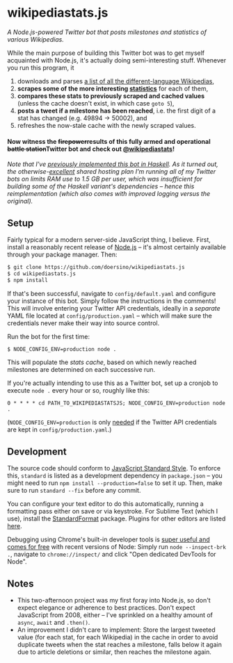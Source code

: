 # wikipediastats.js

*A Node.js-powered Twitter bot that posts milestones and statistics of various Wikipedias.*

While the main purpose of building this Twitter bot was to get myself acquainted with Node.js, it's actually doing semi-interesting stuff. Whenever you run this program, it

1. downloads and parses [a list of all the different-language Wikipedias](https://meta.wikimedia.org/wiki/List_of_Wikipedias),
2. **scrapes some of the more interesting [statistics](https://en.wikipedia.org/wiki/Special:Statistics)** for each of them,
3. **compares these stats to previously scraped and cached values** (unless the cache doesn't exist, in which case `goto 5`),
4. **posts a tweet if a milestone has been reached**, i.e. the first digit of a stat has changed (e.g. 49894 → 50002), and
5. refreshes the now-stale cache with the newly scraped values.


#### Now witness the ~~firepower~~results of this fully armed and operational ~~battle station~~Twitter bot and check out [@wikipediastats](https://twitter.com/wikipediastats)!

*Note that I've [previously implemented this bot in Haskell](https://github.com/doersino/wikipediastats). As it turned out, the otherwise-[excellent](https://uberspace.de) shared hosting plan I'm running all of my Twitter bots on limits RAM use to 1.5 GB per user, which was insufficient for building some of the Haskell variant's dependencies – hence this reimplementation (which also comes with improved logging versus the original).*


## Setup

Fairly typical for a modern server-side JavaScript thing, I believe. First, install a reasonably recent release of [Node.js](https://nodejs.org/en/) – it's almost certainly available through your package manager. Then:

```bash
$ git clone https://github.com/doersino/wikipediastats.js
$ cd wikipediastats.js
$ npm install
```

If that's been successful, navigate to `config/default.yaml` and configure your instance of this bot. Simply follow the instructions in the comments! This will involve entering your Twitter API credentials, ideally in a *separate* YAML file located at `config/production.yaml` – which will make sure the credentials never make their way into source control.

Run the bot for the first time:

```bash
$ NODE_CONFIG_ENV=production node .
```
This will populate the *stats cache*, based on which newly reached milestones are determined on each successive run.

If you're actually intending to use this as a Twitter bot, set up a cronjob to execute `node .` every hour or so, roughly like this:

```cron
0 * * * * cd PATH_TO_WIKIPEDIASTATSJS; NODE_CONFIG_ENV=production node .
```

(`NODE_CONFIG_ENV=production` is only [needed](https://github.com/lorenwest/node-config/wiki/Environment-Variables) if the Twitter API credentials are kept in `config/production.yaml`.)


## Development

The source code should conform to [JavaScript Standard Style](https://standardjs.com). To enforce this, `standard` is listed as a development dependency in `package.json` – you might need to run `npm install --production=false` to set it up. Then, make sure to run `standard --fix` before any commit.

You can configure your text editor to do this automatically, running a formatting pass either on save or via keystroke. For Sublime Text (which I use), install the [StandardFormat](https://packagecontrol.io/packages/StandardFormat) package. Plugins for other editors are listed [here](https://standardjs.com/#are-there-text-editor-plugins).

Debugging using Chrome's built-in developer tools is [super useful and comes for free](https://medium.com/@paul_irish/debugging-node-js-nightlies-with-chrome-devtools-7c4a1b95ae27) with recent versions of Node: Simply run `node --inspect-brk .`, navigate to `chrome://inspect/` and click "Open dedicated DevTools for Node".


## Notes

* This two-afternoon project was my first foray into Node.js, so don't expect elegance or adherence to best practices. Don't expect JavaScript from 2008, either – I've sprinkled on a healthy amount of `async`, `await` and `.then()`.
* An improvement I didn't care to implement: Store the largest tweeted value (for each stat, for each Wikipedia) in the cache in order to avoid duplicate tweets when the stat reaches a milestone, falls below it again due to article deletions or similar, then reaches the milestone again.
